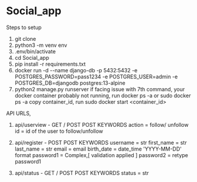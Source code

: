 # Social_app

Steps to setup

1. git clone
2. python3 -m venv env
3. .env/bin/activate
4. cd Social_app
5. pip install -r requirements.txt
6. docker run -d --name django-db -p 5432:5432 -e POSTGRES_PASSWORD=pass1234 -e POSTGRES_USER=admin -e POSTGRES_DB=djangodb postgres:13-alpine
7. python2 manage.py runserver
 if facing issue with 7th command, your docker container probably not running,
 run docker ps -a or sudo docker ps -a
 copy container_id,
 run sudo docker start <container_id>
 
 API URLS,
 1. api/userview - GET / POST
    POST KEYWORDS
      action = follow/ unfollow
      id = id of the user to follow/unfollow
 
 2. api/register - POST
      POST KEYWORDS
        username = str
        first_name = str
        last_name = str 
        email = email 
        birth_date = date_time 'YYYY-MM-DD' format
        password1 = Complex,[ validation applied ]
        password2 = retype password1
        
 3. api/status - GET / POST
      POST KEYWORDS
          status = str
